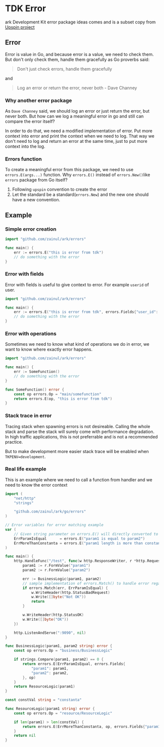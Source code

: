 # TDK Error

ark Development Kit error package ideas comes and is a subset copy from [Upspin project](https://github.com/upspin/upspin)

## Error

Error is value in Go, and because error is a value, we need to check them. But don't only check them, handle them gracefully as Go proverbs said:

> Don't just check errors, handle them gracefully

and

> Log an error or return the error, never both - Dave Channey

### Why another error package

As `Dave Channey` said, we should log an error or just return the error, but never both. But how can we log a meaningful error in go and still can compare the error itself?

In order to do that, we need a modified implementation of error. Put more context into error and print the context when we need to log. That way we don't need to log and return an error at the same time, just to put more context into the log.

### Errors function

To create a meaningful error from this package, we need to use `errors.E(args...)` function. Why `errors.E()` instead of `errors.New()`like `errors` package from Go itself?

1. Following `upspin` convention to create the error
2. Let the standard be a standard(`errors.New`) and the new one should have a new convention.

## Example

### Simple error creation

```go
import "github.com/zainul/ark/errors"

func main() {
    err := errors.E("this is error from tdk")
    // do something with the error
}

```

### Error with fields

Error with fields is useful to give context to error. For example `userid` of user.

```go
import "github.com/zainul/ark/errors"

func main() {
    err := errors.E("this is error from tdk", errors.Fields{"user_id": 1234})
    // do something with the error
}
```

### Error with operations

Sometimes we need to know what kind of operations we do in error, we want to know where exactly error happens.

```go
import "github.com/zainul/ark/errors"

func main() {
    err := SomeFunction()
    // do something with the error
}

func SomeFunction() error {
    const op errors.Op = "main/somefunction"
    return errors.E(op, "this is error from tdk")
}
```

### Stack trace in error

Tracing stack when spawning errors is not desireable. Calling the whole stack and parse the stack will surely come with performance degradation. In high traffic applications, this is not preferrable and is not a recommended practice.

But to make development more easier stack trace will be enabled when `TKPENV=development`.

### Real life example

This is an example where we need to call a function from handler and we need to know the error context

```go
import (
    "net/http"
    "strings"

    "github.com/zainul/ark/go/errors"
)

// Error variables for error matching example
var (
    // Given string parameter on errors.E() will directly converted to error message
    ErrParamIsEqual      = errors.E("param1 is equal to param2")
    ErrMoreThanConstanta = errors.E("param1 length is more than constanta")
)

func main() {
    http.HandleFunc("/test", func(w http.ResponseWriter, r *http.Request) {
        param1 := r.FormValue("param1")
        param2 := r.FormValue("param2")

        err := BusinessLogic(param1, param2)
        // sample implementation of errors.Match() to handle error regarding to error types
        if errors.Match(err, ErrParamIsEqual) {
            w.WriteHeader(http.StatusBadRequest)
            w.Write([]byte("Not OK"))
            return
        }

        w.WriteHeader(http.StatusOK)
        w.Write([]byte("OK"))
    })

    http.ListenAndServe(":9090", nil)
}

func BusinessLogic(param1, param2 string) error {
    const op errors.Op = "business/BusinessLogic"

    if strings.Compare(param1, param2) == 0 {
        return errors.E(ErrParamIsEqual, errors.Fields{
            "param1": param1,
            "param2": param2,
        }, op)
    }
    return ResourceLogic(param1)
}

const constVal string = "constanta"

func ResourceLogic(param1 string) error {
    const op errors.Op = "resource/ResourceLogic"

    if len(param1) > len(constVal) {
        return errors.E(ErrMoreThanConstanta, op, errors.Fields{"param1": param1})
    }
    return nil
}

```